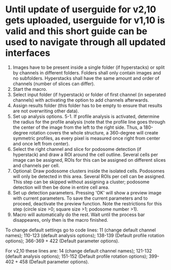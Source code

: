 # Until update of userguide for v2,10 gets uploaded, userguide for v1,10 is valid and this short guide can be used to navigate through all updated interfaces

1. Images have to be present inside a single folder (if hyperstacks) or split by channels in different folders. Folders shall only contain images and no subfolders. Hyperstacks shall have the same amount and order of channels (number of slices can differ). 
2. Start the macro.
3. Select input folder (if hyperstack) or folder of first channel (in seperated channels) with activating the option to add channels afterwards.
4. Assign results folder (this folder has to be empty to ensure that results are not overwriting other data).
5. Set up analysis options.
5-1. If profile analysis is activated, determine the radius for the profile analysis (note that the profile line goes through the center of the image from the left to the right side. Thus, a 180-degree rotation covers the whole structure, a 360-degree will create symmetric profiles, as every pixel is measured once right from center and once left from center).
7. Select the right channel and slice for podosome detection (if hyperstack) and draw a ROI around the cell outline. Several cells per image can be assigned, ROIs for this can be assigned on different slices and channels per cell.
8. Optional: Draw podosome clusters inside the isolated cells. Podosomes will only be detected in this area. Several ROIs per cell can be assigned. This step can be skipped without assigning a cluster; podosome detection will then be done in entire cell area.
9. Set up detection parameters. Pressing 'OK' will show a preview image with current parameters. To save the current parameters and to proceed, deactivate the preview function. Note the restrictions for this step (circle size >0; square size >1; podosome number >1).
10. Macro will automatically do the rest. Wait until the process bar disappeares, only then is the macro finished.  

To change default settings go to code lines:
11 (change default channel names);
110-123 (default analysis options);
138-139 (Default profile rotation options);
366-369 + 422 (Default parameter options).

For v2,10 these lines are: 
14 (change default channel names);
121-132 (default analysis options);
151-152 (Default profile rotation options);
399-402 + 458 (Default parameter options).
